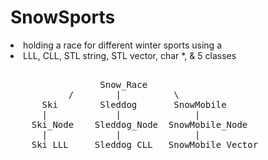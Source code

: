 # SnowSports

  <li>holding a race for different winter sports using a <li>
  LLL, CLL, STL string, STL vector, char *, & 5 classes

<pre>         
                 Snow_Race
           /        |          \
      Ski        Sleddog       SnowMobile
      |             |              |
    Ski_Node    Sleddog_Node  SnowMobile_Node
      |             |              |
    Ski_LLL     Sleddog_CLL   SnowMobile_Vector
</pre>
